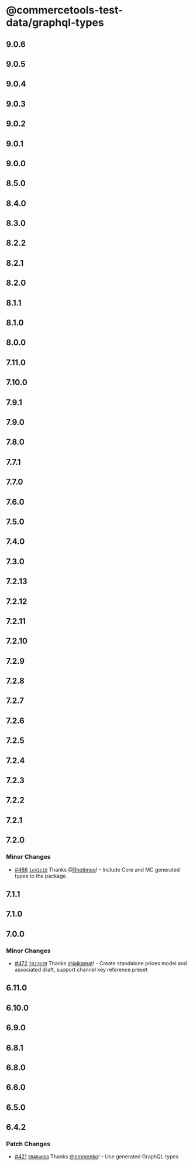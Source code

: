 # @commercetools-test-data/graphql-types

## 9.0.6

## 9.0.5

## 9.0.4

## 9.0.3

## 9.0.2

## 9.0.1

## 9.0.0

## 8.5.0

## 8.4.0

## 8.3.0

## 8.2.2

## 8.2.1

## 8.2.0

## 8.1.1

## 8.1.0

## 8.0.0

## 7.11.0

## 7.10.0

## 7.9.1

## 7.9.0

## 7.8.0

## 7.7.1

## 7.7.0

## 7.6.0

## 7.5.0

## 7.4.0

## 7.3.0

## 7.2.13

## 7.2.12

## 7.2.11

## 7.2.10

## 7.2.9

## 7.2.8

## 7.2.7

## 7.2.6

## 7.2.5

## 7.2.4

## 7.2.3

## 7.2.2

## 7.2.1

## 7.2.0

### Minor Changes

- [#466](https://github.com/commercetools/test-data/pull/466) [`1c41c10`](https://github.com/commercetools/test-data/commit/1c41c10a8973eaa6014010f31be713aaec7d018f) Thanks [@Rhotimee](https://github.com/Rhotimee)! - Include Core and MC generated types to the package.

## 7.1.1

## 7.1.0

## 7.0.0

### Minor Changes

- [#472](https://github.com/commercetools/test-data/pull/472) [`f027639`](https://github.com/commercetools/test-data/commit/f027639045374709b64259584986ea4ae9e1be5b) Thanks [@jaikamat](https://github.com/jaikamat)! - Create standalone prices model and associated draft, support channel key reference preset

## 6.11.0

## 6.10.0

## 6.9.0

## 6.8.1

## 6.8.0

## 6.6.0

## 6.5.0

## 6.4.2

### Patch Changes

- [#421](https://github.com/commercetools/test-data/pull/421) [`9040a6b8`](https://github.com/commercetools/test-data/commit/9040a6b813d83efc43f693ff5b827d5e2dc17c43) Thanks [@emmenko](https://github.com/emmenko)! - Use generated GraphQL types
